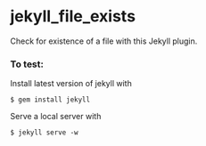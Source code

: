 jekyll_file_exists
==================

Check for existence of a file with this Jekyll plugin.

### To test:

Install latest version of jekyll with 

    $ gem install jekyll

Serve a local server with
    
    $ jekyll serve -w